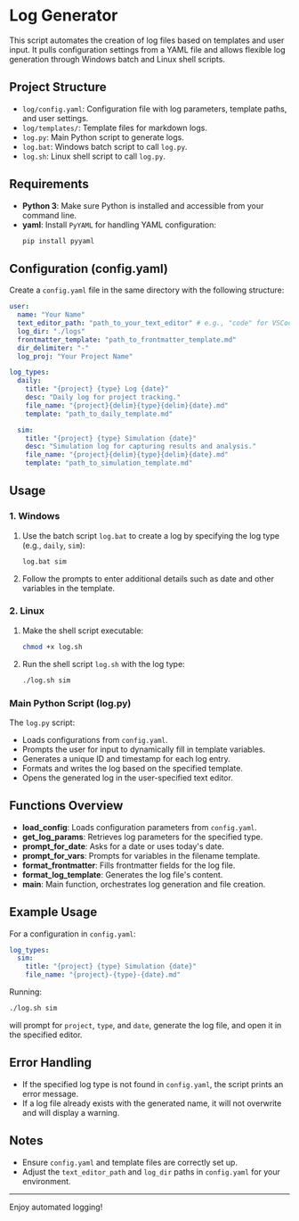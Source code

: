 # Log Generator

This script automates the creation of log files based on templates and user input. It pulls configuration settings from a YAML file and allows flexible log generation through Windows batch and Linux shell scripts. 

## Project Structure

- `log/config.yaml`: Configuration file with log parameters, template paths, and user settings.
- `log/templates/`: Template files for markdown logs.
- `log.py`: Main Python script to generate logs.
- `log.bat`: Windows batch script to call `log.py`.
- `log.sh`: Linux shell script to call `log.py`.

## Requirements

- **Python 3**: Make sure Python is installed and accessible from your command line.
- **yaml**: Install `PyYAML` for handling YAML configuration:
  ```bash
  pip install pyyaml
  ```

## Configuration (config.yaml)

Create a `config.yaml` file in the same directory with the following structure:

```yaml
user:
  name: "Your Name"
  text_editor_path: "path_to_your_text_editor" # e.g., "code" for VSCode
  log_dir: "./logs"
  frontmatter_template: "path_to_frontmatter_template.md"
  dir_delimiter: "-"
  log_proj: "Your Project Name"

log_types:
  daily:
    title: "{project} {type} Log {date}"
    desc: "Daily log for project tracking."
    file_name: "{project}{delim}{type}{delim}{date}.md"
    template: "path_to_daily_template.md"

  sim:
    title: "{project} {type} Simulation {date}"
    desc: "Simulation log for capturing results and analysis."
    file_name: "{project}{delim}{type}{delim}{date}.md"
    template: "path_to_simulation_template.md"
```

## Usage

### 1. Windows

1. Use the batch script `log.bat` to create a log by specifying the log type (e.g., `daily`, `sim`):
   ```cmd
   log.bat sim
   ```
2. Follow the prompts to enter additional details such as date and other variables in the template.

### 2. Linux

1. Make the shell script executable:
   ```bash
   chmod +x log.sh
   ```
2. Run the shell script `log.sh` with the log type:
   ```bash
   ./log.sh sim
   ```

### Main Python Script (log.py)

The `log.py` script:
- Loads configurations from `config.yaml`.
- Prompts the user for input to dynamically fill in template variables.
- Generates a unique ID and timestamp for each log entry.
- Formats and writes the log based on the specified template.
- Opens the generated log in the user-specified text editor.

## Functions Overview

- **load_config**: Loads configuration parameters from `config.yaml`.
- **get_log_params**: Retrieves log parameters for the specified type.
- **prompt_for_date**: Asks for a date or uses today's date.
- **prompt_for_vars**: Prompts for variables in the filename template.
- **format_frontmatter**: Fills frontmatter fields for the log file.
- **format_log_template**: Generates the log file's content.
- **main**: Main function, orchestrates log generation and file creation.

## Example Usage

For a configuration in `config.yaml`:

```yaml
log_types:
  sim:
    title: "{project} {type} Simulation {date}"
    file_name: "{project}-{type}-{date}.md"
```

Running:
```bash
./log.sh sim
```

will prompt for `project`, `type`, and `date`, generate the log file, and open it in the specified editor.

## Error Handling

- If the specified log type is not found in `config.yaml`, the script prints an error message.
- If a log file already exists with the generated name, it will not overwrite and will display a warning.

## Notes

- Ensure `config.yaml` and template files are correctly set up.
- Adjust the `text_editor_path` and `log_dir` paths in `config.yaml` for your environment.

---

Enjoy automated logging!
